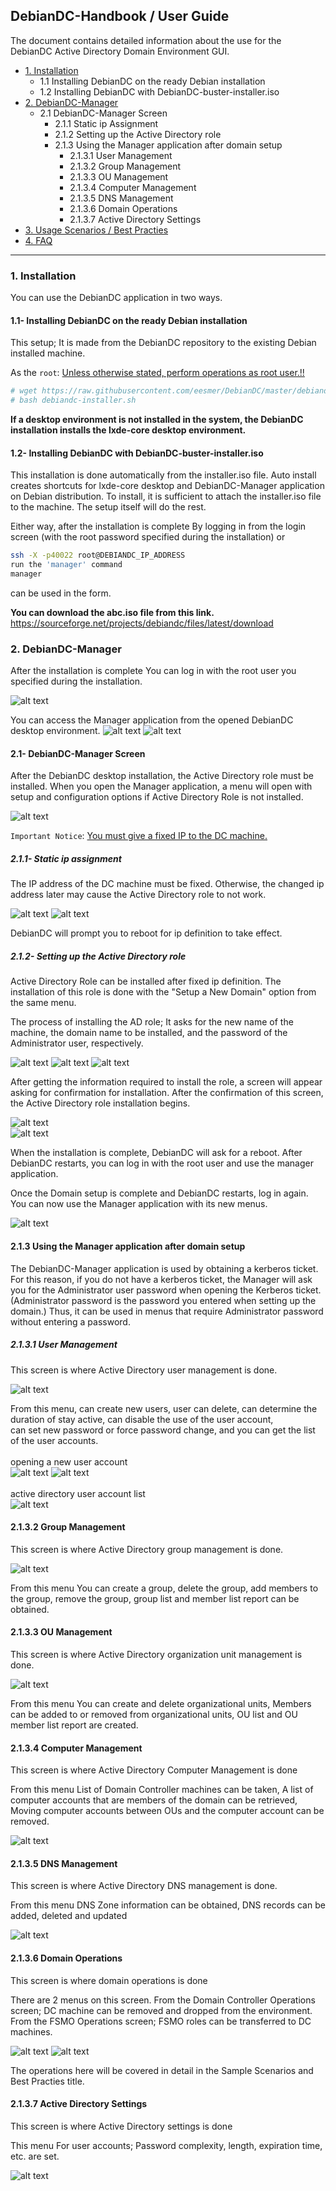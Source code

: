 ## DebianDC-Handbook / User Guide

The document contains detailed information about the use for the DebianDC Active Directory Domain Environment GUI.

- [1. Installation](#1-installation)
  - 1.1 Installing DebianDC on the ready Debian installation
  - 1.2 Installing DebianDC with DebianDC-buster-installer.iso
- [2. DebianDC-Manager](#2-debiandc-manager)
  - 2.1 DebianDC-Manager Screen
    - 2.1.1 Static ip Assignment
    - 2.1.2 Setting up the Active Directory role
    - 2.1.3 Using the Manager application after domain setup
      - 2.1.3.1 User Management
      - 2.1.3.2 Group Management
      - 2.1.3.3 OU Management
      - 2.1.3.4 Computer Management
      - 2.1.3.5 DNS Management
      - 2.1.3.6 Domain Operations
      - 2.1.3.7 Active Directory Settings
 - [3. Usage Scenarios / Best Practies](#3-scenarios-practies)
 - [4. FAQ](#4-faq)
---

### 1. Installation

You can use the DebianDC application in two ways.
#### 1.1- Installing DebianDC on the ready Debian installation
This setup; It is made from the DebianDC repository to the existing Debian installed machine.

As the `root`: <ins>Unless otherwise stated, perform operations as root user.!!</ins>

```bash
# wget https://raw.githubusercontent.com/eesmer/DebianDC/master/debiandc-installer.sh
# bash debiandc-installer.sh
```
**If a desktop environment is not installed in the system, the DebianDC installation installs the lxde-core desktop environment.**

#### 1.2- Installing DebianDC with DebianDC-buster-installer.iso
This installation is done automatically from the installer.iso file.
Auto install creates shortcuts for lxde-core desktop and DebianDC-Manager application on Debian distribution.
To install, it is sufficient to attach the installer.iso file to the machine.
The setup itself will do the rest.

Either way, after the installation is complete
By logging in from the login screen (with the root password specified during the installation)
or

```bash
ssh -X -p40022 root@DEBIANDC_IP_ADDRESS
run the 'manager' command
manager
```
can be used in the form.

**You can download the abc.iso file from this link.**
https://sourceforge.net/projects/debiandc/files/latest/download

### 2. DebianDC-Manager
After the installation is complete
You can log in with the root user you specified during the installation.

![alt text](screenshots/login1.png "DebianDC Login")

You can access the Manager application from the opened DebianDC desktop environment.
![alt text](screenshots/Desktop_menu1.png "DebianDC Manager Menu")
![alt text](screenshots/Desktop_folder1.png "DebianDC Manager Menu")

#### 2.1- DebianDC-Manager Screen
After the DebianDC desktop installation, the Active Directory role must be installed.
When you open the Manager application, a menu will open with setup and configuration options if Active Directory Role is not installed.

![alt text](screenshots/1-Manager_MainMenu1.png "Manager Main Menu")

`Important Notice`: <ins> You must give a fixed IP to the DC machine. </ins>

##### 2.1.1- Static ip assignment
The IP address of the DC machine must be fixed.
Otherwise, the changed ip address later may cause the Active Directory role to not work.

![alt text](screenshots/2-set_static_ip-1.png "Manager Static ip assignment")
![alt text](screenshots/2-set_static_ip-2.png "Manager Static ip assignment")

DebianDC will prompt you to reboot for ip definition to take effect.

##### 2.1.2- Setting up the Active Directory role
Active Directory Role can be installed after fixed ip definition.
The installation of this role is done with the "Setup a New Domain" option from the same menu.

The process of installing the AD role;
It asks for the new name of the machine, the domain name to be installed, and the password of the Administrator user, respectively.

![alt text](screenshots/4-install_ad-2.png "Manager install AD Role")
![alt text](screenshots/5-install_ad-3.png "Manager install AD Role")
![alt text](screenshots/6-install_ad-4.png "Manager install AD Role")

After getting the information required to install the role, a screen will appear asking for confirmation for installation.
After the confirmation of this screen, the Active Directory role installation begins.

![alt text](screenshots/7-install_ad-5.png "Manager install AD Role")
<br>
![alt text](screenshots/8-install_ad-6.png "Manager install AD Role")

When the installation is complete, DebianDC will ask for a reboot.
After DebianDC restarts, you can log in with the root user and use the manager application.

Once the Domain setup is complete and DebianDC restarts, log in again.
You can now use the Manager application with its new menus.

![alt text](screenshots/login1.png "DebianDC Login")

#### 2.1.3 Using the Manager application after domain setup
The DebianDC-Manager application is used by obtaining a kerberos ticket.
For this reason, if you do not have a kerberos ticket, the Manager will ask you for the Administrator user password when opening the Kerberos ticket.
(Administrator password is the password you entered when setting up the domain.)
Thus, it can be used in menus that require Administrator password without entering a password.

##### 2.1.3.1 User Management
This screen is where Active Directory user management is done.

![alt text](screenshots/handbook/user-management-1.png "DebianDC User Management")

From this menu,
can create new users, user can delete, can determine the duration of stay active, can disable the use of the user account, <br>
can set new password or force password change, and you can get the list of the user accounts.
<br>
<br>
opening a new user account<br>
![alt text](screenshots/handbook/create-user-1.png "DebianDC User Management")
![alt text](screenshots/handbook/create-user-2.png "DebianDC User Management")
<br>
<br>
active directory user account list<br>
![alt text](screenshots/handbook/user-list-report-1.png "DebianDC User Management")

#### 2.1.3.2 Group Management
This screen is where Active Directory group management is done.

![alt text](screenshots/handbook/group-management-1.png "DebianDC Group Management")

From this menu
You can create a group, delete the group, add members to the group, remove the group, group list and member list report can be obtained.

#### 2.1.3.3 OU Management
This screen is where Active Directory organization unit management is done.

![alt text](screenshots/handbook/ou-management-1.png "DebianDC OU Management")

From this menu
You can create and delete organizational units, Members can be added to or removed from organizational units, OU list and OU member list report are created.

#### 2.1.3.4 Computer Management
This screen is where Active Directory Computer Management is done

From this menu
List of Domain Controller machines can be taken, A list of computer accounts that are members of the domain can be retrieved, Moving computer accounts between OUs
and the computer account can be removed.

![alt text](screenshots/handbook/computer-management-1.png "DebianDC Computer Management")

#### 2.1.3.5 DNS Management
This screen is where Active Directory DNS management is done.

From this menu
DNS Zone information can be obtained, DNS records can be added, deleted and updated

![alt text](screenshots/handbook/dns-management-1.png "DebianDC DNS Management")

#### 2.1.3.6 Domain Operations
This screen is where domain operations is done

There are 2 menus on this screen.
From the Domain Controller Operations screen; DC machine can be removed and dropped from the environment.
From the FSMO Operations screen; FSMO roles can be transferred to DC machines.

![alt text](screenshots/handbook/domain-operations-1.png "DebianDC Domain Operations") ![alt text](screenshots/handbook/domain-operations-2.png "DebianDC Domain Operations") 

The operations here will be covered in detail in the Sample Scenarios and Best Practies title.

#### 2.1.3.7 Active Directory Settings
This screen is where Active Directory settings is done

This menu
For user accounts; Password complexity, length, expiration time, etc. are set.

![alt text](screenshots/handbook/ad-settings-1.png "DebianDC Active Directory Settings")
